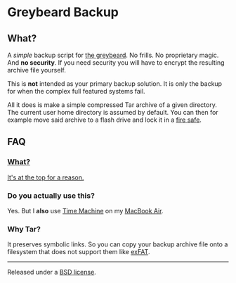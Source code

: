 # Greybeard Backup

## What?

A _simple_ backup script for
[the greybeard](http://pastebin.com/kMZ4hDf2 "Greybeard defined").
No frills. No proprietary magic. And **no security**. If you need security you
will have to encrypt the resulting archive file yourself.

This is **not** intended as your primary backup solution. It is only the
backup for when the complex full featured systems fail.

All it does is make a simple compressed Tar archive of a given directory. The
current user home directory is assumed by default. You can then for example
move said archive to a flash drive and lock it in a
[fire safe](https://en.wikipedia.org/wiki/Safe#Fire-resistant_safes).

## FAQ

### [What?](#what)

[It's at the top for a reason.](#what)

### Do you actually use this?

Yes. But I **also** use
<a href="https://en.wikipedia.org/wiki/Time_Machine_(macOS)">Time Machine</a>
on my
[MacBook Air](http://www.apple.com/macbook-air).

### Why Tar?

It preserves symbolic links. So you can copy your backup archive file onto a
filesystem that does not support them like
[exFAT](https://en.wikipedia.org/wiki/ExFAT).


<hr>

Released under a [BSD license](LICENSE.txt).
